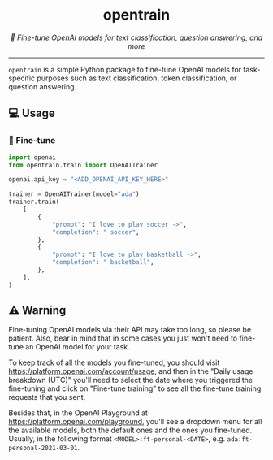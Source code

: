 <div align="center">
  <h1>opentrain</h1>
  <p>
    <em>🚂 Fine-tune OpenAI models for text classification, question answering, and more</em>
  </p>
</div>

---

`opentrain` is a simple Python package to fine-tune OpenAI models for task-specific purposes such as text classification, token classification, or question answering.

## 💻 Usage

### 🦾 Fine-tune

```python
import openai
from opentrain.train import OpenAITrainer

openai.api_key = "<ADD_OPENAI_API_KEY_HERE>"

trainer = OpenAITrainer(model="ada")
trainer.train(
    [
        {
            "prompt": "I love to play soccer ->",
            "completion": " soccer",
        },
        {
            "prompt": "I love to play basketball ->",
            "completion": " basketball",
        },
    ],
)
```

## ⚠️ Warning

Fine-tuning OpenAI models via their API may take too long, so please be patient. Also, bear in mind
that in some cases you just won't need to fine-tune an OpenAI model for your task.

To keep track of all the models you fine-tuned, you should visit https://platform.openai.com/account/usage, 
and then in the "Daily usage breakdown (UTC)" you'll need to select the date where you triggered the
fine-tuning and click on "Fine-tune training" to see all the fine-tune training requests that you sent.

Besides that, in the OpenAI Playground at https://platform.openai.com/playground, you'll see a dropdown
menu for all the available models, both the default ones and the ones you fine-tuned. Usually, in the 
following format `<MODEL>:ft-personal-<DATE>`, e.g. `ada:ft-personal-2021-03-01`.
